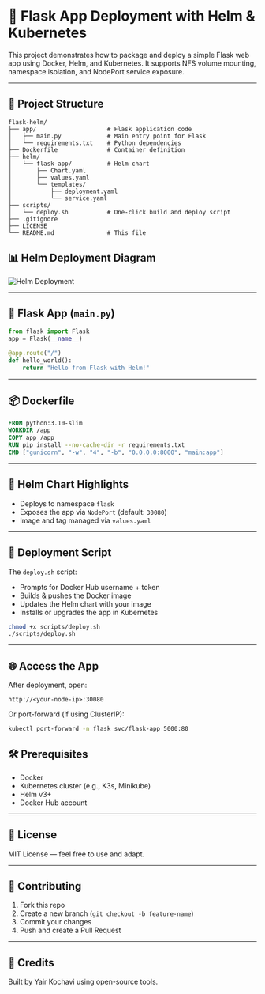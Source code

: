 # 🚀 Flask App Deployment with Helm & Kubernetes

This project demonstrates how to package and deploy a simple Flask web app using Docker, Helm, and Kubernetes. It supports NFS volume mounting, namespace isolation, and NodePort service exposure.

---

## 📁 Project Structure

```
flask-helm/
├── app/                    # Flask application code
│   ├── main.py             # Main entry point for Flask
│   └── requirements.txt    # Python dependencies
├── Dockerfile              # Container definition
├── helm/
│   └── flask-app/          # Helm chart
│       ├── Chart.yaml
│       ├── values.yaml
│       └── templates/
│           ├── deployment.yaml
│           └── service.yaml
├── scripts/
│   └── deploy.sh           # One-click build and deploy script
├── .gitignore
├── LICENSE
└── README.md               # This file
```
## 📊 Helm Deployment Diagram

![Helm Deployment](https://raw.githubusercontent.com/yairk-create/flask-helm/main/docs/images.png)

---

## 🐍 Flask App (`main.py`)

```python
from flask import Flask
app = Flask(__name__)

@app.route("/")
def hello_world():
    return "Hello from Flask with Helm!"
```

---

## 📦 Dockerfile

```dockerfile
FROM python:3.10-slim
WORKDIR /app
COPY app /app
RUN pip install --no-cache-dir -r requirements.txt
CMD ["gunicorn", "-w", "4", "-b", "0.0.0.0:8000", "main:app"]
```

---

## 🎯 Helm Chart Highlights

- Deploys to namespace `flask`
- Exposes the app via `NodePort` (default: `30080`)
- Image and tag managed via `values.yaml`

---

## 🧠 Deployment Script

The `deploy.sh` script:
- Prompts for Docker Hub username + token
- Builds & pushes the Docker image
- Updates the Helm chart with your image
- Installs or upgrades the app in Kubernetes

```bash
chmod +x scripts/deploy.sh
./scripts/deploy.sh
```

---

## 🌐 Access the App

After deployment, open:

```
http://<your-node-ip>:30080
```

Or port-forward (if using ClusterIP):

```bash
kubectl port-forward -n flask svc/flask-app 5000:80
```



## 🛠️ Prerequisites

- Docker
- Kubernetes cluster (e.g., K3s, Minikube)
- Helm v3+
- Docker Hub account

---

## 📄 License

MIT License — feel free to use and adapt.

---

## 🤝 Contributing

1. Fork this repo
2. Create a new branch (`git checkout -b feature-name`)
3. Commit your changes
4. Push and create a Pull Request

---

## 🔗 Credits

Built by Yair Kochavi using open-source tools.

